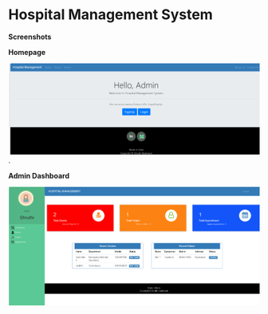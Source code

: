 # Hospital Management System

**Screenshots**

**Homepage**

![Homepage](static/screenshots/Homepage.png).


**Admin Dashboard**

![AdminDashboard](static/screenshots/admin-dashboard.png)
